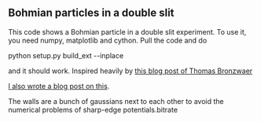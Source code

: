 ## Bohmian particles in a double slit

This code shows a Bohmian particle in a double slit experiment.
To use it, you need numpy, matplotlib and cython. Pull the code and do

python setup.py build_ext --inplace

and it should work. Inspired heavily by
[this blog post of Thomas Bronzwaer](https://thomasbronzwaer.wordpress.com/2016/03/25/numerical-quantum-mechanics-the-time-dependent-schrodinger-equation-i/)

[I also wrote a blog post on this](https://runningcrocodile.fi/articles/bohmiandoubleslit.html). 

The walls are a bunch of gaussians next to each other to avoid the numerical problems of sharp-edge potentials.b i t r a t e  
 